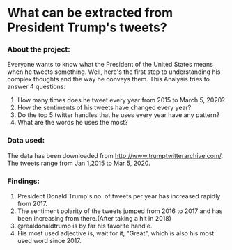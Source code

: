# What can be extracted from President Trump's tweets?


### About the project:

Everyone wants to know what the President of the United States means when he tweets something. Well, here's the first step to understanding his complex thoughts and the way he conveys them.
This Analysis tries to answer 4 questions:
1. How many times does he tweet every year from 2015 to March 5, 2020?
2. How the sentiments of his tweets have changed every year?
3. Do the top 5 twitter handles that he uses every year have any pattern?
4. What are the words he uses the most?

### Data used:

The data has been downloaded from  http://www.trumptwitterarchive.com/. The tweets range from Jan 1,2015 to Mar 5, 2020.

### Findings:

1. President Donald Trump's no. of tweets per year has increased rapidly from 2017.
2. The sentiment polarity of the tweets jumped from 2016 to 2017 and has been increasing from there.(After taking a hit in 2018)
3. @realdonaldtrump is by far his favorite handle.
4. His most used adjective is, wait for it, "Great", which is also his most used word since 2017.
